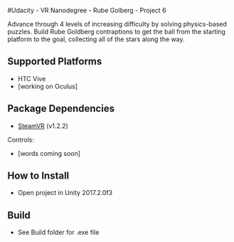 #Udacity - VR Nanodegree - Rube Golberg - Project 6

Advance through 4 levels of increasing difficulty by solving physics-based puzzles. Build Rube Goldberg contraptions to get the ball from the starting platform to the goal, collecting all of the stars along the way.

## Supported Platforms
 * HTC Vive
 * [working on Oculus]
  
## Package Dependencies
 * [SteamVR](https://www.assetstore.unity3d.com/en/#!/content/32647) (v1.2.2)
  
Controls: 
 * [words coming soon]

## How to Install
 * Open project in Unity 2017.2.0f3
 
## Build
 * See Build folder for .exe file
